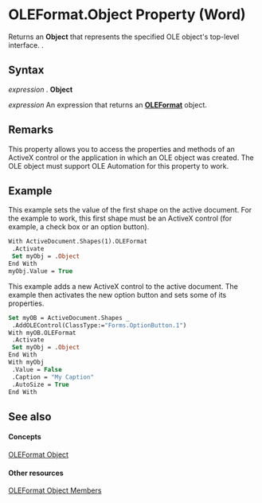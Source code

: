 
# OLEFormat.Object Property (Word)

Returns an  **Object** that represents the specified OLE object's top-level interface. .


## Syntax

 _expression_ . **Object**

 _expression_ An expression that returns an **[OLEFormat](d4c7aa65-5d3a-0b79-914b-6f908b506f63.md)** object.


## Remarks

This property allows you to access the properties and methods of an ActiveX control or the application in which an OLE object was created. The OLE object must support OLE Automation for this property to work.


## Example

This example sets the value of the first shape on the active document. For the example to work, this first shape must be an ActiveX control (for example, a check box or an option button).


```vb
With ActiveDocument.Shapes(1).OLEFormat 
 .Activate 
 Set myObj = .Object 
End With 
myObj.Value = True
```

This example adds a new ActiveX control to the active document. The example then activates the new option button and sets some of its properties.




```vb
Set myOB = ActiveDocument.Shapes _ 
 .AddOLEControl(ClassType:="Forms.OptionButton.1") 
With myOB.OLEFormat 
 .Activate 
 Set myObj = .Object 
End With 
With myObj 
 .Value = False 
 .Caption = "My Caption" 
 .AutoSize = True 
End With
```


## See also


#### Concepts


[OLEFormat Object](d4c7aa65-5d3a-0b79-914b-6f908b506f63.md)
#### Other resources


[OLEFormat Object Members](62aae4c1-c2c6-fbf7-193d-c078ea88a527.md)
